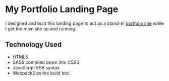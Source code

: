 # My Portfolio Landing Page

I designed and built this landing page to act as a stand-in [portfolio site](https://terrapope.com "Go to my site!") while I get the main site up and running. 

## Technology Used
 * HTML5
 * SASS compiled down into CSS3
 * JavaScript ES6 syntax
 * Webpack2 as the build tool.

